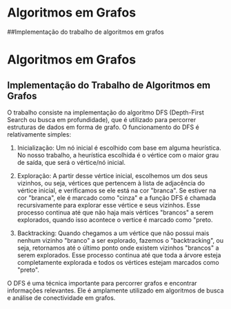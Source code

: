 # Algoritmos em Grafos

##Implementação do trabalho de algoritmos em grafos

# Algoritmos em Grafos

## Implementação do Trabalho de Algoritmos em Grafos

O trabalho consiste na implementação do algoritmo DFS (Depth-First Search ou busca em profundidade), que é utilizado para percorrer estruturas de dados em forma de grafo. O funcionamento do DFS é relativamente simples:

1. Inicialização: Um nó inicial é escolhido com base em alguma heurística. No nosso trabalho, a heurística escolhida é o vértice com o maior grau de saída, que será o vértice/nó inicial.

2. Exploração: A partir desse vértice inicial, escolhemos um dos seus vizinhos, ou seja, vértices que pertencem à lista de adjacência do vértice inicial, e verificamos se ele está na cor "branca". Se estiver na cor "branca", ele é marcado como "cinza" e a função DFS é chamada recursivamente para explorar esse vértice e seus vizinhos. Esse processo continua até que não haja mais vértices "brancos" a serem explorados, quando isso acontece o vertice é marcado como "preto.

3. Backtracking: Quando chegamos a um vértice que não possui mais nenhum vizinho "branco" a ser explorado, fazemos o "backtracking", ou seja, retornamos até o último ponto onde existem vizinhos "brancos" a serem explorados. Esse processo continua até que toda a árvore esteja completamente explorada e todos os vértices estejam marcados como "preto".

O DFS é uma técnica importante para percorrer grafos e encontrar informações relevantes. Ele é amplamente utilizado em algoritmos de busca e análise de conectividade em grafos.

